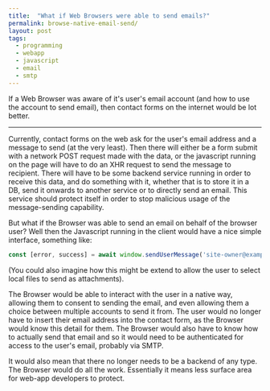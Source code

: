```yaml
---
title:  "What if Web Browsers were able to send emails?" 
permalink: browse-native-email-send/
layout: post
tags:
  - programming
  - webapp
  - javascript
  - email
  - smtp
---
```


If a Web Browser was aware of it's user's email account (and how to use the account to send email), then contact forms on the internet would be lot better.

---

Currently, contact forms on the web ask for the user's email address and a message to send (at the very least). Then there will either be a form submit with a network POST request made with the data, or the javascript running on the page will have to do an XHR request to send the message to recipient. There will have to be some backend service running in order to receive this data, and do something with it, whether that is to store it in a DB, send it onwards to another service or to directly send an email. This service should protect itself in order to stop malicious usage of the message-sending capability. 

But what if the Browser was able to send an email on behalf of the browser user? Well then the Javascript running in the client would have a nice simple interface, something like:

```javascript
const [error, success] = await window.sendUserMessage('site-owner@example.com', 'Message Title', 'Message Body');
```

(You could also imagine how this might be extend to allow the user to select local files to send as attachments).

The Browser would be able to interact with the user in a native way, allowing them to consent to sending the email, and even allowing them a choice between multiple accounts to send it from. The user would no longer have to insert their email address into the contact form, as the Browser would know this detail for them. The Browser would also have to know how to actually send that email and so it would need to be authenticated for access to the user's email, probably via SMTP. 

It would also mean that there no longer needs to be a backend of any type. The Browser would do all the work. Essentially it means less surface area for web-app developers to protect.